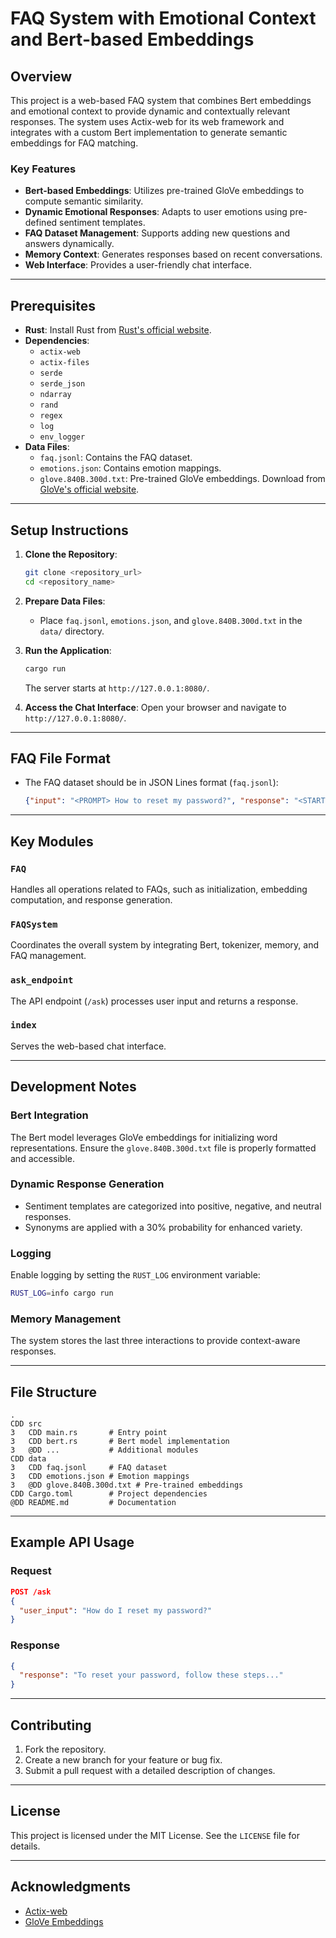 # FAQ System with Emotional Context and Bert-based Embeddings

## Overview
This project is a web-based FAQ system that combines Bert embeddings and emotional context to provide dynamic and contextually relevant responses. The system uses Actix-web for its web framework and integrates with a custom Bert implementation to generate semantic embeddings for FAQ matching.

### Key Features
- **Bert-based Embeddings**: Utilizes pre-trained GloVe embeddings to compute semantic similarity.
- **Dynamic Emotional Responses**: Adapts to user emotions using pre-defined sentiment templates.
- **FAQ Dataset Management**: Supports adding new questions and answers dynamically.
- **Memory Context**: Generates responses based on recent conversations.
- **Web Interface**: Provides a user-friendly chat interface.

---

## Prerequisites
- **Rust**: Install Rust from [Rust's official website](https://www.rust-lang.org/).
- **Dependencies**:
  - `actix-web`
  - `actix-files`
  - `serde`
  - `serde_json`
  - `ndarray`
  - `rand`
  - `regex`
  - `log`
  - `env_logger`
- **Data Files**:
  - `faq.jsonl`: Contains the FAQ dataset.
  - `emotions.json`: Contains emotion mappings.
  - `glove.840B.300d.txt`: Pre-trained GloVe embeddings. Download from [GloVe's official website](https://nlp.stanford.edu/projects/glove/).

---

## Setup Instructions
1. **Clone the Repository**:
   ```bash
   git clone <repository_url>
   cd <repository_name>
   ```

2. **Prepare Data Files**:
   - Place `faq.jsonl`, `emotions.json`, and `glove.840B.300d.txt` in the `data/` directory.

3. **Run the Application**:
   ```bash
   cargo run
   ```
   The server starts at `http://127.0.0.1:8080/`.

4. **Access the Chat Interface**:
   Open your browser and navigate to `http://127.0.0.1:8080/`.

---

## FAQ File Format
- The FAQ dataset should be in JSON Lines format (`faq.jsonl`):
  ```json
  {"input": "<PROMPT> How to reset my password?", "response": "<START> To reset your password, follow these steps... <END>"}
  ```

---

## Key Modules
### `FAQ`
Handles all operations related to FAQs, such as initialization, embedding computation, and response generation.

### `FAQSystem`
Coordinates the overall system by integrating Bert, tokenizer, memory, and FAQ management.

### `ask_endpoint`
The API endpoint (`/ask`) processes user input and returns a response.

### `index`
Serves the web-based chat interface.

---

## Development Notes
### Bert Integration
The Bert model leverages GloVe embeddings for initializing word representations. Ensure the `glove.840B.300d.txt` file is properly formatted and accessible.

### Dynamic Response Generation
- Sentiment templates are categorized into positive, negative, and neutral responses.
- Synonyms are applied with a 30% probability for enhanced variety.

### Logging
Enable logging by setting the `RUST_LOG` environment variable:
```bash
RUST_LOG=info cargo run
```

### Memory Management
The system stores the last three interactions to provide context-aware responses.

---

## File Structure
```
.
CDD src
3   CDD main.rs       # Entry point
3   CDD bert.rs       # Bert model implementation
3   @DD ...           # Additional modules
CDD data
3   CDD faq.jsonl     # FAQ dataset
3   CDD emotions.json # Emotion mappings
3   @DD glove.840B.300d.txt # Pre-trained embeddings
CDD Cargo.toml        # Project dependencies
@DD README.md         # Documentation
```

---

## Example API Usage
### Request
```json
POST /ask
{
  "user_input": "How do I reset my password?"
}
```

### Response
```json
{
  "response": "To reset your password, follow these steps..."
}
```

---

## Contributing
1. Fork the repository.
2. Create a new branch for your feature or bug fix.
3. Submit a pull request with a detailed description of changes.

---

## License
This project is licensed under the MIT License. See the `LICENSE` file for details.

---

## Acknowledgments
- [Actix-web](https://actix.rs/)
- [GloVe Embeddings](https://nlp.stanford.edu/projects/glove/)


